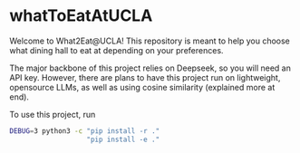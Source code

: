 # whatToEatAtUCLA

Welcome to What2Eat@UCLA! This repository is meant to help you choose what dining hall to eat at depending on your preferences. 

The major backbone of this project relies on Deepseek, so you will need an API key. However, there are plans to have this project run on lightweight, opensource LLMs, as well as using cosine similarity (explained more at end).

To use this project, run 

```sh
DEBUG=3 python3 -c "pip install -r ."
                   "pip install -e ."
``` 
